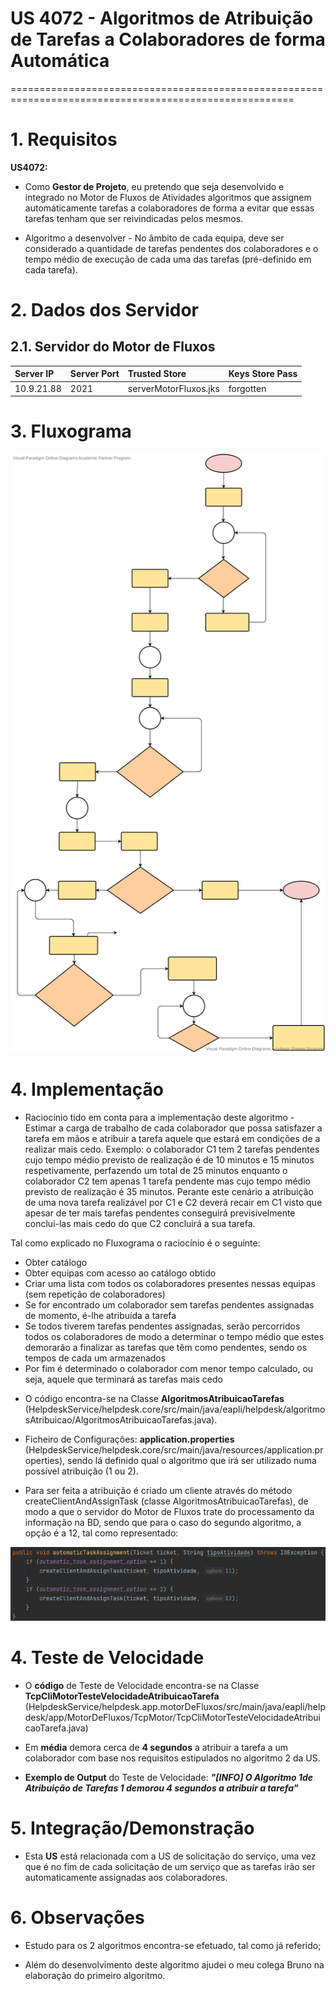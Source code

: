 # US 4072 - Algoritmos de Atribuição de Tarefas a Colaboradores de forma Automática
=======================================================================================================

# 1. Requisitos

**US4072:**

* Como **Gestor de Projeto**, eu pretendo que seja desenvolvido e integrado no Motor de Fluxos de Atividades algoritmos que assignem automáticamente tarefas a colaboradores de forma a evitar que essas tarefas tenham que ser reivindicadas pelos mesmos.

* Algoritmo a desenvolver - No âmbito de cada equipa, deve ser considerado a quantidade de tarefas pendentes dos colaboradores e o tempo médio de execução de cada uma das tarefas (pré-definido em cada tarefa).


# 2. Dados dos Servidor

## 2.1. Servidor do Motor de Fluxos

| Server IP  | Server Port | Trusted Store        | Keys Store Pass |
|:---------- |:----------- |:-------------------- |:--------------- |
|10.9.21.88  |2021         |serverMotorFluxos.jks |forgotten        |

# 3. Fluxograma

![secondTaskAssignmentAlgorithm.svg](secondTaskAssignmentAlgorithm.svg)

# 4. Implementação

* Raciocínio tido em conta para a implementação deste algoritmo - Estimar a carga de trabalho de cada colaborador que possa satisfazer a tarefa em mãos e atribuir a tarefa aquele que estará em condições de a realizar mais cedo. Exemplo: o colaborador C1 tem 2 tarefas pendentes cujo tempo médio previsto de realização é de 10 minutos e 15 minutos respetivamente, perfazendo um total de 25 minutos enquanto o colaborador C2 tem apenas 1 tarefa pendente mas cujo tempo médio previsto de realização é 35 minutos. Perante este cenário a atribuição de uma nova tarefa realizável por C1 e C2 deverá recair em C1 visto que apesar de ter mais tarefas pendentes conseguirá previsivelmente conclui-las mais cedo do que C2 concluirá a sua tarefa.

Tal como explicado no Fluxograma o raciocínio é o seguinte:

- Obter catálogo
- Obter equipas com acesso ao catálogo obtido
- Criar uma lista com todos os colaboradores presentes nessas equipas (sem repetição de colaboradores)
- Se for encontrado um colaborador sem tarefas pendentes assignadas de momento, é-lhe atribuída a tarefa
- Se todos tiverem tarefas pendentes assignadas, serão percorridos todos os colaboradores de modo a determinar o tempo médio que estes demorarão a finalizar as tarefas que têm como pendentes, sendo os tempos de cada um armazenados
- Por fim é determinado o colaborador com menor tempo calculado, ou seja, aquele que terminará as tarefas mais cedo

* O código encontra-se na Classe **AlgoritmosAtribuicaoTarefas** (HelpdeskService/helpdesk.core/src/main/java/eapli/helpdesk/algoritmosAtribuicao/AlgoritmosAtribuicaoTarefas.java).

* Ficheiro de Configurações: **application.properties** (HelpdeskService/helpdesk.core/src/main/java/resources/application.properties), sendo lá definido qual o algoritmo que irá ser utilizado numa possível atribuição (1 ou 2).

* Para ser feita a atribuição é criado um cliente através do método createClientAndAssignTask (classe AlgoritmosAtribuicaoTarefas), de modo a que o servidor do Motor de Fluxos trate do processamento da informação na BD, sendo que para o caso do segundo algoritmo, a opção é a 12, tal como representado:

![automaticTaskAssignment.png](automaticTaskAssignment.png)

# 4. Teste de Velocidade

* O **código** de Teste de Velocidade encontra-se na Classe **TcpCliMotorTesteVelocidadeAtribuicaoTarefa** (HelpdeskService/helpdesk.app.motorDeFluxos/src/main/java/eapli/helpdesk/app/MotorDeFluxos/TcpMotor/TcpCliMotorTesteVelocidadeAtribuicaoTarefa.java)

* Em **média** demora cerca de **4 segundos** a atribuir a tarefa a um colaborador com base nos requisitos estipulados no algoritmo 2 da US.

* **Exemplo de Output** do Teste de Velocidade: ***"[INFO] O Algoritmo 1de Atribuição de Tarefas 1 demorou 4 segundos a atribuir a tarefa"***

# 5. Integração/Demonstração

* Esta **US** está relacionada com a US de solicitação do serviço, uma vez que é no fim de cada solicitação de um serviço que as tarefas irão ser automaticamente assignadas aos colaboradores.

# 6. Observações

* Estudo para os 2 algoritmos encontra-se efetuado, tal como já referido;

* Além do desenvolvimento deste algoritmo ajudei o meu colega Bruno na elaboração do primeiro algoritmo.

